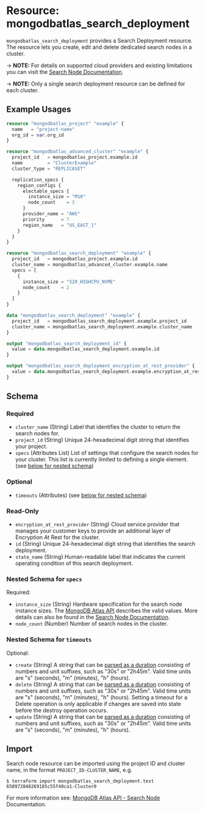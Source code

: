 # Resource: mongodbatlas_search_deployment

`mongodbatlas_search_deployment` provides a Search Deployment resource. The resource lets you create, edit and delete dedicated search nodes in a cluster.

-> **NOTE:** For details on supported cloud providers and existing limitations you can visit the [Search Node Documentation](https://www.mongodb.com/docs/atlas/cluster-config/multi-cloud-distribution/#search-nodes-for-workload-isolation).

-> **NOTE:** Only a single search deployment resource can be defined for each cluster.

## Example Usages

```terraform
resource "mongodbatlas_project" "example" {
  name   = "project-name"
  org_id = var.org_id
}

resource "mongodbatlas_advanced_cluster" "example" {
  project_id   = mongodbatlas_project.example.id
  name         = "ClusterExample"
  cluster_type = "REPLICASET"

  replication_specs {
    region_configs {
      electable_specs {
        instance_size = "M10"
        node_count    = 3
      }
      provider_name = "AWS"
      priority      = 7
      region_name   = "US_EAST_1"
    }
  }
}

resource "mongodbatlas_search_deployment" "example" {
  project_id   = mongodbatlas_project.example.id
  cluster_name = mongodbatlas_advanced_cluster.example.name
  specs = [
    {
      instance_size = "S20_HIGHCPU_NVME"
      node_count    = 2
    }
  ]
}

data "mongodbatlas_search_deployment" "example" {
  project_id   = mongodbatlas_search_deployment.example.project_id
  cluster_name = mongodbatlas_search_deployment.example.cluster_name
}

output "mongodbatlas_search_deployment_id" {
  value = data.mongodbatlas_search_deployment.example.id
}

output "mongodbatlas_search_deployment_encryption_at_rest_provider" {
  value = data.mongodbatlas_search_deployment.example.encryption_at_rest_provider
}
```

<!-- schema generated by tfplugindocs -->
## Schema

### Required

- `cluster_name` (String) Label that identifies the cluster to return the search nodes for.
- `project_id` (String) Unique 24-hexadecimal digit string that identifies your project.
- `specs` (Attributes List) List of settings that configure the search nodes for your cluster. This list is currently limited to defining a single element. (see [below for nested schema](#nestedatt--specs))

### Optional

- `timeouts` (Attributes) (see [below for nested schema](#nestedatt--timeouts))

### Read-Only

- `encryption_at_rest_provider` (String) Cloud service provider that manages your customer keys to provide an additional layer of Encryption At Rest for the cluster.
- `id` (String) Unique 24-hexadecimal digit string that identifies the search deployment.
- `state_name` (String) Human-readable label that indicates the current operating condition of this search deployment.

<a id="nestedatt--specs"></a>
### Nested Schema for `specs`

Required:

- `instance_size` (String) Hardware specification for the search node instance sizes. The [MongoDB Atlas API](https://www.mongodb.com/docs/atlas/reference/api-resources-spec/#tag/Atlas-Search/operation/createAtlasSearchDeployment) describes the valid values. More details can also be found in the [Search Node Documentation](https://www.mongodb.com/docs/atlas/cluster-config/multi-cloud-distribution/#search-tier).
- `node_count` (Number) Number of search nodes in the cluster.


<a id="nestedatt--timeouts"></a>
### Nested Schema for `timeouts`

Optional:

- `create` (String) A string that can be [parsed as a duration](https://pkg.go.dev/time#ParseDuration) consisting of numbers and unit suffixes, such as "30s" or "2h45m". Valid time units are "s" (seconds), "m" (minutes), "h" (hours).
- `delete` (String) A string that can be [parsed as a duration](https://pkg.go.dev/time#ParseDuration) consisting of numbers and unit suffixes, such as "30s" or "2h45m". Valid time units are "s" (seconds), "m" (minutes), "h" (hours). Setting a timeout for a Delete operation is only applicable if changes are saved into state before the destroy operation occurs.
- `update` (String) A string that can be [parsed as a duration](https://pkg.go.dev/time#ParseDuration) consisting of numbers and unit suffixes, such as "30s" or "2h45m". Valid time units are "s" (seconds), "m" (minutes), "h" (hours).

## Import 
Search node resource can be imported using the project ID and cluster name, in the format `PROJECT_ID-CLUSTER_NAME`, e.g.

```
$ terraform import mongodbatlas_search_deployment.test 650972848269185c55f40ca1-Cluster0
```

For more information see: [MongoDB Atlas API - Search Node](https://www.mongodb.com/docs/atlas/reference/api-resources-spec/#tag/Atlas-Search/operation/createAtlasSearchDeployment) Documentation.
